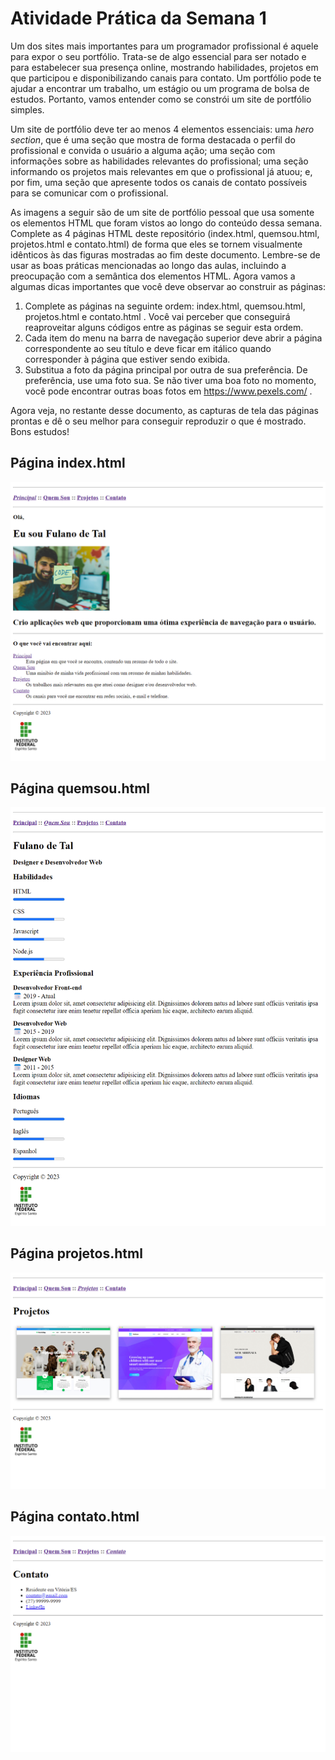# Atividade Prática da Semana 1

Um dos sites mais importantes para um programador profissional é aquele para expor o seu portfólio. Trata-se de algo essencial para ser notado e para estabelecer sua presença online, mostrando habilidades, projetos em que participou e disponibilizando canais para contato. Um portfólio pode te ajudar a encontrar um trabalho, um estágio ou um programa de bolsa de estudos. Portanto, vamos entender como se constrói um site de portfólio simples.

Um site de portfólio deve ter ao menos 4 elementos essenciais: uma _hero section_, que é uma seção que mostra de forma destacada o perfil do profissional e convida o usuário a alguma ação; uma seção com informações sobre as habilidades relevantes do profissional; uma seção informando os projetos mais relevantes em que o profissional já atuou; e, por fim, uma seção que apresente todos os canais de contato possíveis para se comunicar com o profissional.

As imagens a seguir são de um site de portfólio pessoal que usa somente os elementos HTML que foram vistos ao longo do conteúdo dessa semana. Complete as 4 páginas HTML deste repositório (index.html, quemsou.html, projetos.html e contato.html) de forma que eles se tornem visualmente idênticos às das figuras mostradas ao fim deste documento. Lembre-se de usar as boas práticas mencionadas ao longo das aulas, incluindo a preocupação com a semântica dos elementos HTML. Agora vamos a algumas dicas importantes que você deve observar ao construir as páginas:

1) Complete as páginas na seguinte ordem: index.html, quemsou.html, projetos.html e contato.html . Você vai perceber que conseguirá reaproveitar alguns códigos entre as páginas se seguir esta ordem.
2) Cada item do menu na barra de navegação superior deve abrir a página correspondente ao seu título e deve ficar em itálico quando corresponder à página que estiver sendo exibida.
3) Substitua a foto da página principal por outra de sua preferência. De preferência, use uma foto sua. Se não tiver uma boa foto no momento, você pode encontrar outras boas fotos em https://www.pexels.com/ .
   
Agora veja, no restante desse documento, as capturas de tela das páginas prontas e dê o seu melhor para conseguir reproduzir o que é mostrado. Bons estudos!

## Página index.html
![Principal](assets/paginas/index.png "index.html")

## Página quemsou.html
![Quem Sou](assets/paginas/quemsou.png "quemsou.html")

## Página projetos.html
![Projetos](assets/paginas/projetos.png "projetos.html")

## Página contato.html
![Contato](assets/paginas/contato.png "contato.html")